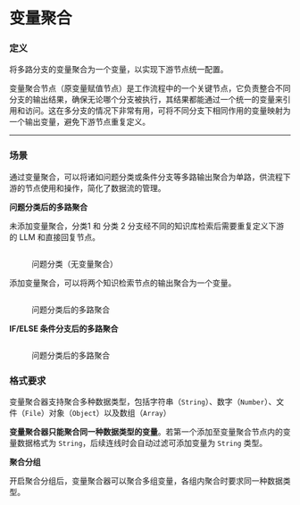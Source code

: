 # 变量聚合

### 定义

将多路分支的变量聚合为一个变量，以实现下游节点统一配置。

变量聚合节点（原变量赋值节点）是工作流程中的一个关键节点，它负责整合不同分支的输出结果，确保无论哪个分支被执行，其结果都能通过一个统一的变量来引用和访问。这在多分支的情况下非常有用，可将不同分支下相同作用的变量映射为一个输出变量，避免下游节点重复定义。

***

### 场景

通过变量聚合，可以将诸如问题分类或条件分支等多路输出聚合为单路，供流程下游的节点使用和操作，简化了数据流的管理。

**问题分类后的多路聚合**

未添加变量聚合，分类1 和 分类 2 分支经不同的知识库检索后需要重复定义下游的 LLM 和直接回复节点。

<figure><img src="https://assets-docs.dify.ai/dify-enterprise-mintlify/zh_CN/guides/workflow/node/7a7c91663c3799ce9d056b013d5df29c.png" alt=""><figcaption><p>问题分类（无变量聚合）</p></figcaption></figure>

添加变量聚合，可以将两个知识检索节点的输出聚合为一个变量。

<figure><img src="https://assets-docs.dify.ai/dify-enterprise-mintlify/zh_CN/guides/workflow/node/78e088e16a409cc18552b21bec98bc01.png" alt=""><figcaption><p>问题分类后的多路聚合</p></figcaption></figure>

**IF/ELSE 条件分支后的多路聚合**

<figure><img src="https://assets-docs.dify.ai/dify-enterprise-mintlify/zh_CN/guides/workflow/node/da33064c784fc44c19b532a6d873cfaf.png" alt=""><figcaption><p>问题分类后的多路聚合</p></figcaption></figure>

### 格式要求

变量聚合器支持聚合多种数据类型，包括字符串（`String`）、数字（`Number`）、文件（`File`）对象（`Object`）以及数组（`Array`）

**变量聚合器只能聚合同一种数据类型的变量**。若第一个添加至变量聚合节点内的变量数据格式为 `String`，后续连线时会自动过滤可添加变量为 `String` 类型。

**聚合分组**

开启聚合分组后，变量聚合器可以聚合多组变量，各组内聚合时要求同一种数据类型。
